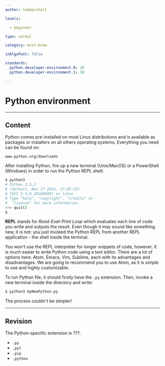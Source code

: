```yaml
---
author: tommarshall

levels:

  - beginner

type: normal

category: must-know

inAlgoPool: false

standards:
  python.developer-environment.0: 10
  python.developer-environment.1: 10

---
```


# Python environment

---
## Content

Python comes pre-installed on most Linux distributions and is available as packages or installers on all others operating systems. Everything you need can be found on:
```
www.python.org/downloads
```

After installing Python, fire up a new terminal (Unix/MacOS) or a PowerShell (Windows) in order to run the Python REPL shell:
```bash
$ python3
# Python 3.5.2
# (default, Nov 17 2016, 17:05:23)
# [GCC 5.4.0 20160609] on linux
# Type "help", "copyright", "credits" or
#  "license" for more information.
>>> quit()
$
```
**REPL** stands for *Read-Eval-Print Loop* which evaluates each line of code you write and outputs the result. Even though it may sound like something new, it is not: you just invoked the Python REPL from another REPL application - the shell inside the terminal.

You won't use the REPL interpreter for longer snippets of code, however. It is much easier to write Python code using a text editor. There are a lot of options here: Atom, Emacs, Vim, Sublime, each with its advantages and disadvantages. We are going to recommend you to use Atom, as it is simple to use and highly customizable.

To run Python file, it should firstly have the `.py` extension. Then, invoke a new terminal inside the directory and write:
```bash
$ python3 myNewPython.py
```
The process couldn't be simpler!

---
## Revision

The Python-specific extension is ???.


* `.py`
* `.pyt`
* `.pip`
* `.python`
 
 
